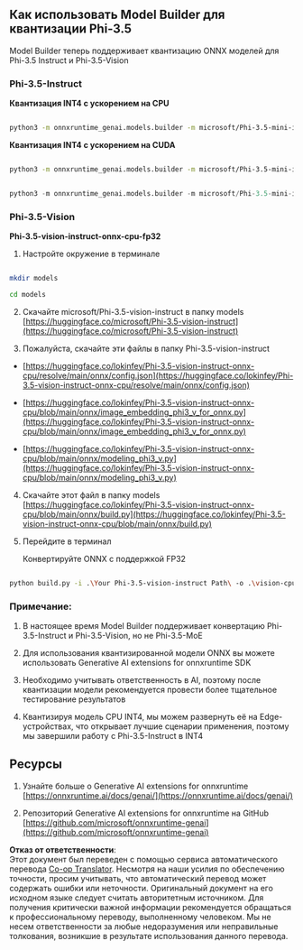 <!--
CO_OP_TRANSLATOR_METADATA:
{
  "original_hash": "3bb9f5c926673593287eddc3741226cb",
  "translation_date": "2025-07-16T22:14:43+00:00",
  "source_file": "md/01.Introduction/04/UsingORTGenAIQuantifyingPhi.md",
  "language_code": "ru"
}
-->
## **Как использовать Model Builder для квантизации Phi-3.5**

Model Builder теперь поддерживает квантизацию ONNX моделей для Phi-3.5 Instruct и Phi-3.5-Vision

### **Phi-3.5-Instruct**

**Квантизация INT4 с ускорением на CPU**

```bash

python3 -m onnxruntime_genai.models.builder -m microsoft/Phi-3.5-mini-instruct  -o ./onnx-cpu -p int4 -e cpu -c ./Phi-3.5-mini-instruct

```

**Квантизация INT4 с ускорением на CUDA**

```bash

python3 -m onnxruntime_genai.models.builder -m microsoft/Phi-3.5-mini-instruct  -o ./onnx-cpu -p int4 -e cuda -c ./Phi-3.5-mini-instruct

```

```python

python3 -m onnxruntime_genai.models.builder -m microsoft/Phi-3.5-mini-instruct  -o ./onnx-cpu -p int4 -e cuda -c ./Phi-3.5-mini-instruct

```

### **Phi-3.5-Vision**

**Phi-3.5-vision-instruct-onnx-cpu-fp32**

1. Настройте окружение в терминале

```bash

mkdir models

cd models 

```

2. Скачайте microsoft/Phi-3.5-vision-instruct в папку models  
[https://huggingface.co/microsoft/Phi-3.5-vision-instruct](https://huggingface.co/microsoft/Phi-3.5-vision-instruct)

3. Пожалуйста, скачайте эти файлы в папку Phi-3.5-vision-instruct

- [https://huggingface.co/lokinfey/Phi-3.5-vision-instruct-onnx-cpu/resolve/main/onnx/config.json](https://huggingface.co/lokinfey/Phi-3.5-vision-instruct-onnx-cpu/resolve/main/onnx/config.json)

- [https://huggingface.co/lokinfey/Phi-3.5-vision-instruct-onnx-cpu/blob/main/onnx/image_embedding_phi3_v_for_onnx.py](https://huggingface.co/lokinfey/Phi-3.5-vision-instruct-onnx-cpu/blob/main/onnx/image_embedding_phi3_v_for_onnx.py)

- [https://huggingface.co/lokinfey/Phi-3.5-vision-instruct-onnx-cpu/blob/main/onnx/modeling_phi3_v.py](https://huggingface.co/lokinfey/Phi-3.5-vision-instruct-onnx-cpu/blob/main/onnx/modeling_phi3_v.py)

4. Скачайте этот файл в папку models  
[https://huggingface.co/lokinfey/Phi-3.5-vision-instruct-onnx-cpu/blob/main/onnx/build.py](https://huggingface.co/lokinfey/Phi-3.5-vision-instruct-onnx-cpu/blob/main/onnx/build.py)

5. Перейдите в терминал

    Конвертируйте ONNX с поддержкой FP32

```bash

python build.py -i .\Your Phi-3.5-vision-instruct Path\ -o .\vision-cpu-fp32 -p f32 -e cpu

```

### **Примечание:**

1. В настоящее время Model Builder поддерживает конвертацию Phi-3.5-Instruct и Phi-3.5-Vision, но не Phi-3.5-MoE

2. Для использования квантизированной модели ONNX вы можете использовать Generative AI extensions for onnxruntime SDK

3. Необходимо учитывать ответственность в AI, поэтому после квантизации модели рекомендуется провести более тщательное тестирование результатов

4. Квантизируя модель CPU INT4, мы можем развернуть её на Edge-устройствах, что открывает лучшие сценарии применения, поэтому мы завершили работу с Phi-3.5-Instruct в INT4

## **Ресурсы**

1. Узнайте больше о Generative AI extensions for onnxruntime [https://onnxruntime.ai/docs/genai/](https://onnxruntime.ai/docs/genai/)

2. Репозиторий Generative AI extensions for onnxruntime на GitHub [https://github.com/microsoft/onnxruntime-genai](https://github.com/microsoft/onnxruntime-genai)

**Отказ от ответственности**:  
Этот документ был переведен с помощью сервиса автоматического перевода [Co-op Translator](https://github.com/Azure/co-op-translator). Несмотря на наши усилия по обеспечению точности, просим учитывать, что автоматический перевод может содержать ошибки или неточности. Оригинальный документ на его исходном языке следует считать авторитетным источником. Для получения критически важной информации рекомендуется обращаться к профессиональному переводу, выполненному человеком. Мы не несем ответственности за любые недоразумения или неправильные толкования, возникшие в результате использования данного перевода.